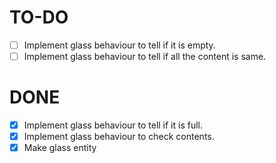 # TO-DO

 - [ ] Implement glass behaviour to tell if it is empty.
 - [ ] Implement glass behaviour to tell if all the content is same.

# DONE

 - [x] Implement glass behaviour to tell if it is full.
 - [x] Implement glass behaviour to check contents.
 - [x] Make glass entity
